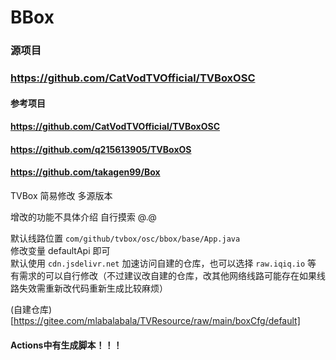 # BBox


### 源项目
### https://github.com/CatVodTVOfficial/TVBoxOSC


#### 参考项目
#### https://github.com/CatVodTVOfficial/TVBoxOSC
#### https://github.com/q215613905/TVBoxOS
#### https://github.com/takagen99/Box
TVBox 简易修改 多源版本

增改的功能不具体介绍  自行摸索 @.@


默认线路位置 ```com/github/tvbox/osc/bbox/base/App.java```<br/>修改变量 defaultApi 即可
<br/>默认使用 ```cdn.jsdelivr.net``` 加速访问自建的仓库，也可以选择 ```raw.iqiq.io``` 等
<br/>有需求的可以自行修改（不过建议改自建的仓库，改其他网络线路可能存在如果线路失效需重新改代码重新生成比较麻烦）

(自建仓库)[https://gitee.com/mlabalabala/TVResource/raw/main/boxCfg/default]




#### Actions中有生成脚本！！！
